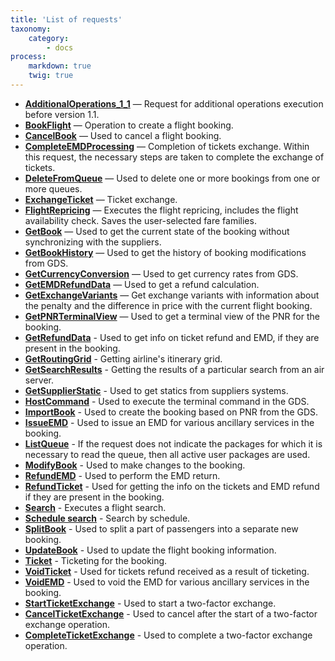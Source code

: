 ```yaml
---
title: 'List of requests'
taxonomy:
    category:
        - docs
process:
    markdown: true
    twig: true
---
```


-   **[AdditionalOperations_1_1](/avia/request/additionaloperations)** — Request for additional operations execution before version 1.1.
-   **[BookFlight](/avia/request/bookflight)** — Operation to create a flight booking.
-   **[CancelBook](/avia/request/cancelbook)** — Used to cancel a flight booking.
-   **[CompleteEMDProcessing](/avia/request/completeexchange)** — Completion of tickets exchange. Within this request, the necessary steps are taken to complete the exchange of tickets.
-   **[DeleteFromQueue](/avia/request/deletefromqueue)** — Used to delete one or more bookings from one or more queues.
-   **[ExchangeTicket](/avia/request/exchangeticket)** — Ticket exchange.
-   **[FlightRepricing](/avia/request/flightrepricing)** — Executes the flight repricing, includes the flight availability check. Saves the user-selected fare families.
-   **[GetBook](/avia/request/request/getbook)** — Used to get the current state of the booking without synchronizing with the suppliers.
-   **[GetBookHistory](/avia/request/getbookhistory)** — Used to get the history of booking modifications from GDS.
-   **[GetCurrencyConversion](/avia/request/getcurrencyconversion)** — Used to get currency rates from GDS.
-   **[GetEMDRefundData](/avia/request/getemdrefunddata)** — Used to get a refund calculation.
-   **[GetExchangeVariants](/avia/request/getexchangevariants)** — Get exchange variants with information about the penalty and the difference in price with the current flight booking.
-   **[GetPNRTerminalView](/avia/request/getpnrterminalview)** — Used to get a terminal view of the PNR for the booking.
-   **[GetRefundData](/avia/request/getrefunddata)** - Used to get info on ticket refund and EMD, if they are present in the booking.
-   **[GetRoutingGrid](/avia/request/getroutinggrid)** - Getting airline's itinerary grid.
-   **[GetSearchResults](/avia/request/getsearchresults)** - Getting the results of a particular search from an air server.
-   **[GetSupplierStatic](/avia/request/getsupplierstatic)** - Used to get statics from suppliers systems.
-   **[HostCommand](/avia/request/hostcommand)** - Used to execute the terminal command in the GDS.
-   **[ImportBook](/avia/request/importbook)** - Used to create the booking based on PNR from the GDS.
-   **[IssueEMD](/avia/request/issueemd)** - Used to issue an EMD for various ancillary services in the booking.
-   **[ListQueue](/avia/request/listqueue)** - If the request does not indicate the packages for which it is necessary to read the queue, then all active user packages are used.
-   **[ModifyBook](/avia/request/modifybook)** - Used to make changes to the booking.
-   **[RefundEMD](/avia/request/refundemd)** - Used to perform the EMD return.
-   **[RefundTicket](/avia/request/refundticket)** - Used for getting the info on the tickets and EMD refund if they are present in the booking.
-   **[Search](/avia/request/search)** - Executes a flight search.
-   **[Schedule search](/avia/request/schedulesearch)** - Search by schedule.
-   **[SplitBook](/avia/request/splitbook)** - Used to split a part of passengers into a separate new booking.
-   **[UpdateBook](/avia/request/updatebook)** - Used to update the flight booking information.
-   **[Ticket](/avia/request/ticket)** - Ticketing for the booking.
-   **[VoidTicket](/avia/request/voidticket)** - Used for tickets refund received as a result of ticketing. 
-   **[VoidEMD](/avia/request/voidemd)** - Used to void the EMD for various ancillary services in the booking.
-   **[StartTicketExchange](/avia/request/startticketexchange)** - Used to start a two-factor exchange.
-   **[CancelTicketExchange](/avia/request/cancelticketexchange)** - Used to cancel after the start of a two-factor exchange operation.
-   **[CompleteTicketExchange](/avia/request/completeticketexchange)** - Used to complete a two-factor exchange operation.